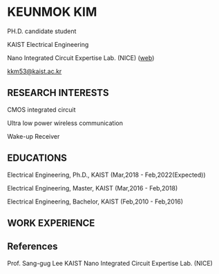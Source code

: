 # KEUNMOK KIM

PH.D. candidate student

KAIST Electrical Engineering

Nano Integrated Circuit Expertise Lab. (NICE) ([web](http://nice.kaist.ac.kr))

kkm53@kaist.ac.kr

## RESEARCH INTERESTS
CMOS integrated circuit

Ultra low power wireless communication

Wake-up Receiver

## EDUCATIONS
Electrical Engineering, Ph.D., KAIST (Mar,2018 - Feb,2022(Expected))

Electrical Engineering, Master, KAIST (Mar,2016 - Feb,2018)

Electrical Engineering, Bachelor, KAIST (Feb,2010 - Feb,2016)

## WORK EXPERIENCE

## References
Prof. Sang-gug Lee
KAIST Nano Integrated Circuit Expertise Lab. (NICE)
